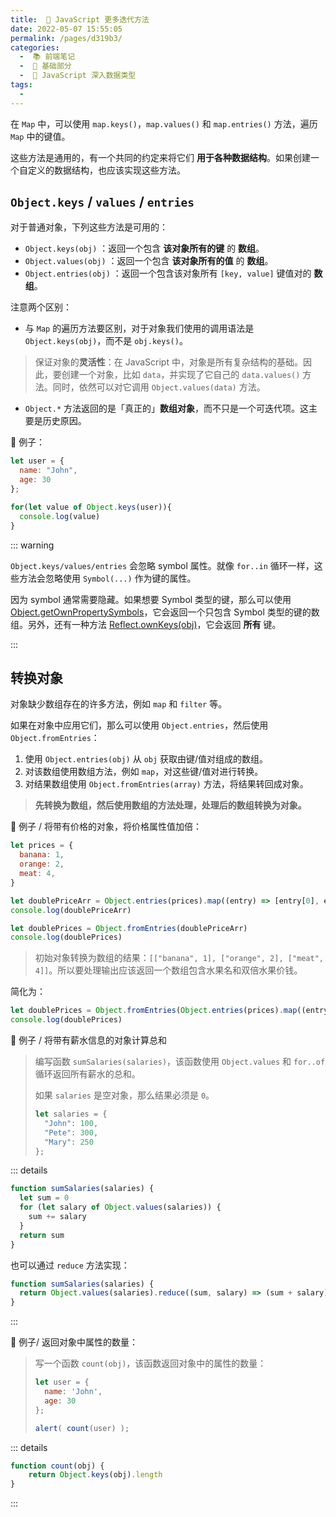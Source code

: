 ```yaml
---
title:  🔀 JavaScript 更多迭代方法
date: 2022-05-07 15:55:05
permalink: /pages/d319b3/
categories:
  -  📚 前端笔记
  -  🚶 基础部分
  -  📕 JavaScript 深入数据类型
tags:
  - 
---
```

在 `Map` 中，可以使用 `map.keys()`，`map.values()` 和 `map.entries()` 方法，遍历 `Map` 中的键值。

这些方法是通用的，有一个共同的约定来将它们 **用于各种数据结构**。如果创建一个自定义的数据结构，也应该实现这些方法。



## `Object.keys` / `values` / `entries`

对于普通对象，下列这些方法是可用的：

+ `Object.keys(obj)` ：返回一个包含 **该对象所有的键** 的 **数组**。
+ `Object.values(obj)` ：返回一个包含 **该对象所有的值** 的 **数组**。
+ `Object.entries(obj)` ：返回一个包含该对象所有 `[key, value]` 键值对的 **数组**。



注意两个区别：

+ 与 `Map` 的遍历方法要区别，对于对象我们使用的调用语法是 `Object.keys(obj)`，而不是 `obj.keys()`。

> 保证对象的**灵活性**：在 JavaScript 中，对象是所有复杂结构的基础。因此，要创建一个对象，比如 `data`，并实现了它自己的 `data.values()` 方法。同时，依然可以对它调用 `Object.values(data)` 方法。

+  `Object.*` 方法返回的是「真正的」**数组对象**，而不只是一个可迭代项。这主要是历史原因。



🌰 例子：
```js
let user = {
  name: "John",
  age: 30
};

for(let value of Object.keys(user)){
  console.log(value)
}
```

::: warning

`Object.keys/values/entries` 会忽略 symbol 属性。就像 `for..in` 循环一样，这些方法会忽略使用 `Symbol(...)` 作为键的属性。

因为 symbol 通常需要隐藏。如果想要 Symbol 类型的键，那么可以使用 [Object.getOwnPropertySymbols](https://developer.mozilla.org/zh/docs/Web/JavaScript/Reference/Global_Objects/Object/getOwnPropertySymbols)，它会返回一个只包含 Symbol 类型的键的数组。另外，还有一种方法 [Reflect.ownKeys(obj)](https://developer.mozilla.org/zh/docs/Web/JavaScript/Reference/Global_Objects/Reflect/ownKeys)，它会返回 **所有** 键。

:::



## 转换对象

对象缺少数组存在的许多方法，例如 `map` 和 `filter` 等。

如果在对象中应用它们，那么可以使用 `Object.entries`，然后使用 `Object.fromEntries`：

1. 使用 `Object.entries(obj)` 从 `obj` 获取由键/值对组成的数组。
2. 对该数组使用数组方法，例如 `map`，对这些键/值对进行转换。
3. 对结果数组使用 `Object.fromEntries(array)` 方法，将结果转回成对象。

> **先转换为数组，然后使用数组的方法处理，处理后的数组转换为对象。**



🌰 例子 / 将带有价格的对象，将价格属性值加倍：
```js
let prices = {
  banana: 1,
  orange: 2,
  meat: 4,
}

let doublePriceArr = Object.entries(prices).map((entry) => [entry[0], entry[1] * 2])
console.log(doublePriceArr)

let doublePrices = Object.fromEntries(doublePriceArr)
console.log(doublePrices)
```

> 初始对象转换为数组的结果：`[["banana", 1], ["orange", 2], ["meat", 4]]`。所以要处理输出应该返回一个数组包含水果名和双倍水果价钱。

简化为：
```js
let doublePrices = Object.fromEntries(Object.entries(prices).map((entry) => [entry[0], entry[1] * 2]))
console.log(doublePrices)
```



🌰 例子 / 将带有薪水信息的对象计算总和

> 编写函数 `sumSalaries(salaries)`，该函数使用 `Object.values` 和 `for..of` 循环返回所有薪水的总和。
>
> 如果 `salaries` 是空对象，那么结果必须是 `0`。
>
> ```js
> let salaries = {
>   "John": 100,
>   "Pete": 300,
>   "Mary": 250
> };
> ```

::: details

```js
function sumSalaries(salaries) {
  let sum = 0
  for (let salary of Object.values(salaries)) {
    sum += salary
  }
  return sum
}
```

也可以通过 `reduce` 方法实现：

```js
function sumSalaries(salaries) {
  return Object.values(salaries).reduce((sum, salary) => (sum + salary), 0)
}
```

:::



🌰 例子/ 返回对象中属性的数量：

> 写一个函数 `count(obj)`，该函数返回对象中的属性的数量：
> ```js
> let user = {
>   name: 'John',
>   age: 30
> };
> 
> alert( count(user) );
> ```

::: details

```js
function count(obj) {
	return Object.keys(obj).length
}
```

:::